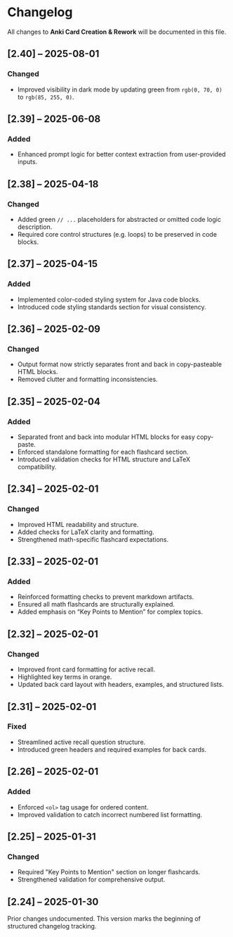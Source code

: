 # Changelog

All changes to **Anki Card Creation & Rework** will be documented in this file.

## \[2.40] – 2025-08-01

### Changed

- Improved visibility in dark mode by updating green from `rgb(0, 70, 0)` to `rgb(85, 255, 0)`.

## \[2.39] – 2025-06-08

### Added

- Enhanced prompt logic for better context extraction from user-provided inputs.

## \[2.38] – 2025-04-18

### Changed

- Added green `// ...` placeholders for abstracted or omitted code logic description.
- Required core control structures (e.g. loops) to be preserved in code blocks.

## \[2.37] – 2025-04-15

### Added

- Implemented color-coded styling system for Java code blocks.
- Introduced code styling standards section for visual consistency.

## \[2.36] – 2025-02-09

### Changed

- Output format now strictly separates front and back in copy-pasteable HTML blocks.
- Removed clutter and formatting inconsistencies.

## \[2.35] – 2025-02-04

### Added

- Separated front and back into modular HTML blocks for easy copy-paste.
- Enforced standalone formatting for each flashcard section.
- Introduced validation checks for HTML structure and LaTeX compatibility.

## \[2.34] – 2025-02-01

### Changed

- Improved HTML readability and structure.
- Added checks for LaTeX clarity and formatting.
- Strengthened math-specific flashcard expectations.

## \[2.33] – 2025-02-01

### Added

- Reinforced formatting checks to prevent markdown artifacts.
- Ensured all math flashcards are structurally explained.
- Added emphasis on “Key Points to Mention” for complex topics.

## \[2.32] – 2025-02-01

### Changed

- Improved front card formatting for active recall.
- Highlighted key terms in orange.
- Updated back card layout with headers, examples, and structured lists.

## \[2.31] – 2025-02-01

### Fixed

- Streamlined active recall question structure.
- Introduced green headers and required examples for back cards.

## \[2.26] – 2025-02-01

### Added

- Enforced `<ol>` tag usage for ordered content.
- Improved validation to catch incorrect numbered list formatting.

## \[2.25] – 2025-01-31

### Changed

- Required "Key Points to Mention" section on longer flashcards.
- Strengthened validation for comprehensive output.

## \[2.24] – 2025-01-30

Prior changes undocumented. This version marks the beginning of structured changelog tracking.
